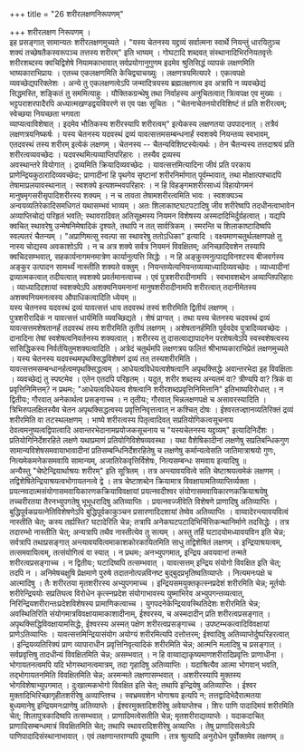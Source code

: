 +++
title = "26 शरीरलक्षणनिरूपणम्"

+++
शरीरलक्षण निरूपणम् ।  
इह प्रसङ्गात् सामान्यतः शरीरलक्षणमुच्यते । "यस्य चेतनस्य यद्द्रव्यं सर्वात्मना स्वार्थे नियन्तुं धारयितुञ्च शक्यं तच्छेषतैकस्वरूपञ्च तत्तस्य शरीरम्" इति भाष्यम् । गोघटादि शब्दवत् संस्थानादिभिरनियतवृत्तेः शरीरशब्दस्य क्वचिद्विशेषे नियामकाभावात् सर्वप्रयोगानुगुणम इदमेव श्रुतिसिद्धं व्यापकं लक्षणमिति भाष्यकाराभिप्रायः । एतच्च एकलक्षणमिति केचिद्व्याचख्युः । लक्षणत्रयमित्यपरे । एकत्वपक्षे व्यवच्छेद्यपरिक्लेशः । अन्ये तु एकलक्षणत्वेऽपि जन्मादित्रयस्य ब्रह्मलक्षणत्व इव अत्रापि न व्यवच्छेद्यं सिद्धमस्ति, शङ्कितं तु सममित्याहुः । यौक्तिकग्रन्थेषु तथा निर्वाहस्य अनुचितत्वात् त्रित्वपक्ष एव मुख्यः । भट्टपराशरपादैरपि अध्यात्मखण्डद्वयविवरणे स एव पक्षः सूचितः । "चेतनाचेतनयोरविशिष्टं तं प्रति शरीरत्वम्; स्वेच्छया नियच्छता भगवता  
व्याप्यत्वाविशेषात् । इदमेव भौतिकस्य शरीरस्यापि शरीरत्वम्" इत्येकस्य लक्षणतया उपपादनात् । तत्रैवं लक्षणत्रयनिष्कर्षः । यस्य चेतनस्य यदवस्थं द्रव्यं यावत्सत्तमसम्बन्धनार्हं स्वशक्ये नियन्तव्य स्वभावम्, एतदवस्थं तस्य शरीरम् इत्येकं लक्षणम् । चेतनस्य -- चैतन्यविशिष्टस्येत्यर्थः । तेन चैतन्यस्य तत्तदाश्रयं प्रति शरीरत्वव्यवच्छेदः । यदवस्थमित्यव्याप्तिपरिहारः । तस्यैव द्रव्यस्य  
अवस्थान्तरे वियोगात् । द्रव्यमिति क्रियादिव्यवच्छेदः । यावत्सत्तमित्यादिना जीवं प्रति परकाय प्राणेन्द्रियकुठारादिव्यवच्छेदः; प्राणादीनां हि पृथगेव सृष्टानां शरीरनिर्माणात् पूर्वम्भावात्, तथा मोक्षात्पश्चादपि तेषामाप्रलयावस्थानात् । स्वशक्ये इत्यशम्भवपरिहारः । न हि विहङ्गमशरीरसाध्यं विहायोगमनं मानुषमृगसरीसृपादिशरीरस्य शक्यम् । न च तावता तेषामशरीरत्वमिति भावः । स्वशक्यञ्च अन्वयव्यतिरेकादिसमधिगतं यथासम्भवं भाव्यम् । अतः शिलाकाष्टघटपटादिषु जीव शरीरेष्वपि तदधीनत्वाभावेन अव्याप्तिचोद्यं परिहृतं भवति; स्थावरादिवत् अतिसूक्ष्मस्य नियमन विशेषस्य अस्मदादिभिर्दुर्ग्रहत्वात् । यद्यपि क्वचित् स्थावरेषु उन्मेषनिमेषादिकं दृश्यते, तथापि न तत् सार्वत्रिकम् । स्मरन्ति च शिलाकाष्टादिष्वपि स्वल्पतरं चैतन्यम् । "अप्राणिमत्सु स्वल्पा सा स्थावरेषु ततोऽधिका" इत्यादि । वक्ष्यमाणचतुर्थलक्षणपक्षे तु नास्य चोद्यस्य अवकाशोऽपि । न च अत्र शक्ये सर्वत्र नियमनं विवक्षितम्; अनिच्छादिवशेन तस्यापि क्वचिदसम्भवात्, सहकार्यनागमनमात्रेण कार्यानुत्पत्ति सिद्धेः । न हि अङ्कुरमनुत्पाद्यविनश्टस्य बीजवर्गस्य अङ्कुर उत्पादन सामर्थ्यं नास्तीति शक्यते वक्तुम् । नियन्तव्येत्यनियन्तव्यव्याध्यादिव्यवच्छेदः । व्याध्यादीनां द्रव्यात्मकत्वात् तदीयत्वात् स्वशक्ये प्रवर्तमानत्वाच्च । एवं पुत्रशरीरादीनामपि । स्वभावशब्देन अव्याप्तिपरिहारः । व्याध्यादिदशायां स्वशक्येऽपि अशक्यनियमनानां मानुषशरीरादीनामपि शरीरत्वात् तदानीमेतस्य अशक्यनियमनत्वस्य औपाधिकत्वादिति ध्येयम् ॥  
यस्य चेतनस्य यदवस्थं द्रव्यं यावत्सत्तं धाय तदवस्थं तस्यं शरीरमिति द्वितीयं लक्षणम् ।  
पुत्रशरीरादिकं न यावत्सत्तं धार्यमिति व्यवच्छिद्यते । शेषं प्राग्वत् । तथा यस्य चेतनस्य चदवस्थं द्रव्यं यावत्सत्तमशेषतानर्हं तदवस्थं तस्य शरीरमिति तृतीयं लक्षणम् । अशेषतानर्हमिति पूर्ववदेव पुत्रादिव्यवच्छेदः । दानादिना तेषां स्वशेषत्वनिवर्तनस्य शक्यत्वात् । शरीरस्य तु दासत्वाद्यापादनेन परशेषत्वेऽपि स्वस्वशेषत्वस्य सांसिद्धिकस्य निर्वर्तयितुमशक्यत्वादिति । अत्रेदं चतुर्थमपि लक्षणत्रय फलितं श्रीभाष्यकाराभिप्रेतं लक्षणमुच्यते । यस्य चेतनस्य यदवस्थमपृथक्सिद्धविशेषणं द्रव्यं तत् तस्यशरीरमिति । यावत्सत्तमसम्बन्धानर्हत्वमपृथक्सिद्धत्वम् । आधेयत्वविधेयत्वशेषत्वानि अपृथक्सिद्धेः अवान्तरभेदा इह विवक्षिताः । व्यवच्छेद्यं तु स्पष्टमेव । एतेन एतदपि परिहृतम् । यदुत, शरीर शब्दस्य अन्यतमं वा? त्रीण्यपि वा? त्रिकं वा प्रवृत्तिनिमित्तम्? न प्रथमः; "आधेयत्वविधेयत्व शेषत्वानि शरीरशब्दप्रवृत्तिनिमित्तानि" इतिभाष्यविरोधात् । न द्वितीयः; गौरवात् अनेकार्थत्व प्रसङ्गाच्च । न तृतीयः; गौरवात् भिन्नलक्षणपक्षे च असावरस्यादिति । त्रिभिरुपलक्षितस्यैव चेतन अपृथक्सिद्धत्वस्य प्रवृत्तिनिवृत्तत्वात् न कश्चित् दोषः । ईश्वरतज्ज्ञानव्यतिरिक्तं द्रव्यं शरीरमिति वा तटस्थलक्षणम् । भाष्ये शरीरत्वस्य पितृत्वादिवत् सप्रतियोगिकत्वसूचनाय देवत्वमनुष्यत्वद्विपात्वादि अवान्तरभेदानामप्रयोजकसूचनाय च "यस्यचेतनस्य यद्द्रव्यम्" इत्यादिनिर्देशः । प्रतियोगिनिर्देशरहिते लक्षणे यथाप्रमाणं प्रतियोगिविशेषव्यवस्था । यथा वैशेषिकादीनां लक्षणेषु सप्रतिबन्धिकगुण सामान्यविशेषसमवायाभावादीनां प्रतिसम्बन्धिनिर्देशरहितेषु च लक्षणेषु कर्मान्यत्वेसति जातिमात्राश्रयो गुणः, नित्यमेकमनेकसमवायि सामान्यम्, अजातिरेकवृत्तिर्विशेषः, नित्यसम्बन्धः समवाय इत्यादिषु ॥  
अन्यैस्तु "चेष्टेन्द्रियार्थाश्रयः शरीरम्" इति सूत्रितम् । तत्र अन्त्यावयवित्वे सति चेष्टाश्रयत्वमेकं लक्षणम् । तद्विशेषितेन्द्रियाश्रयत्वभोगायतनत्वे द्वे । तत्र चेष्टाशब्देन क्रियामात्र विवक्षायामतिव्याप्तिर्व्यक्ता । प्रयत्नवदात्मसंयोगासमवायिकारणकक्रियाविवक्षायां प्रयत्नवदीश्वर संयोगासमवायिकारणकक्रियाश्रयेषु तच्चरीरतया तैरनभ्युपगतेषु भूभूधरादिषु अतिव्याप्तिः । प्रयत्नवज्जीवेति विशेषणे प्राणादिषु अतिव्याप्तिः । बुद्धिपूर्वकप्रयत्नेतिविशेषणेऽपि बुद्धिपूर्वकाकुञ्चन प्रसारणादिदशायां तेष्वेव अतिव्याप्तिः । वाय्वादेरन्त्यावयवित्वं नास्तीति चेत्; कस्य तर्ह्यस्ति? घटादेरिति चेन्न; तत्रापि अनेकघटपटादिभिर्भित्तिकन्थानिर्माणे तदसिद्धेः । तत्र तदारम्भो नास्तीति चेत्; अन्यत्रापि तथैव नास्तीत्येव तु सत्यम् । अस्तु तर्हि घटादयोमध्यावयविन इति चेन्न; सर्वत्रापि तथाप्रसङ्गात् अन्त्यावयवित्वमाकाशकोरकायितमिति साधु तद्विशेषितं लक्षणम् । इन्द्रियाश्रयत्वम्, तत्समवायित्वम्, तत्संयोगित्वं वा स्यात् । न प्रथमः; अनभ्युपगमात्, इन्द्रिय अवयवानां तन्मते शरीरत्वप्रसङ्गाच्च । न द्वितीयः; घटादिष्वपि तत्सम्भवात् । यावत्सत्तम् इन्द्रिय संयोगो विवक्षित इति चेत्; तदपि न । अनिमेषचक्षुषि प्रेक्षमाणे पुरुषे तदातनोत्पन्नविनष्ट बुद्बुदप्रभृतिष्वतिव्याप्तेः । नित्यमनःपक्षे च आत्मादिषु । तैः शरीरतया मृतशरीरस्य अभ्युपगमाच्च । इन्द्रियसमयुक्तकृत्स्नप्रदेशं शरीरमिति चेन्न; मूर्तयोः शरीरेन्द्रिययोः सप्रतिघत्व विरोधेन कृत्स्नप्रदेश संयोगाभावस्य युष्माभिरेव अभ्युपगन्तव्यत्वात्, निरिन्द्रियशरीरान्तःप्रदेशविशेषस्य प्रामाणिकत्वाच्च । युगपदनेकेन्द्रियावस्थितिदेशः शरीरमिति चेन्न; अवस्थितिरिति संयोगमात्रविवक्षायामाकाशादीनाम्, ईश्वरस्य, च अस्मदादीन् प्रति शरीरत्वप्रसङ्गात् । अपृथक्सिद्धिविवक्षायामसिद्धेः, ईश्वरस्य अस्मत् पक्षेण शरीरत्वप्रसङ्गाच्च । उपष्टम्भकत्वादिविवक्षायां प्राणेऽतिव्याप्तिः । यावत्सत्तमिन्द्रियासंयोग अयोग्यं शरीरमित्यपि दत्तोत्तरम्; ईश्वादिषु अतिव्याप्तेर्दुष्परिहरत्वात् । इन्द्रियव्यतिरिक्यं प्राण व्यापाराधीन प्रवृत्तिनिवृत्यादिकं शरीरमिति चेन्न; आत्मनि मलादिषु च प्रसङ्गात् । सर्वप्रवृत्तिषु तादधीन्यं विवक्षितमिति चेन्न; असम्भवात् । न हि वाय्वाद्याकृष्यमाणशरीरादिप्रवृत्तिः प्राणाधीना । भोगायतनत्वमपि यदि भोगस्थानत्वमात्रम्, तदा गृहादिषु अतिव्याप्तिः । यदाश्रित्यैव आत्मा भोगवान् भवति, तद्भोगायतनमिति विवक्षितमिति चेन्न; अस्मन्मते लक्षणासम्भवात् । अशरीरस्यापि मुक्तस्य भोगविशेषाभ्युपगमात् । दुःखात्मकभोगो विवक्षित इति चेत्; तथापि इन्द्रियेषु अतिव्याप्तिः । ईश्वर मुक्तादिभिरिच्छागृहीतशरीरेषु अव्याप्तिश्च । स्वभ्रमवशेन भोगाश्रय इत्यपि न; तत्तद्वादिभेदैरात्मतया  
बुध्यमानेषु इन्द्रियमनःप्राणेषु अतिव्याप्तेः । ईश्वरमुक्तादिशरीरेषु अवेयाप्तेश्च । शिरः पाणि पादादिमयं शरीरमिति चेत्; शिलापुत्रकादिष्वपि तत्सम्भवात् । प्राणादिमत्वेसतीति चेन्न; मृतशरीराद्यव्याप्तेः । यदाकदाचित् प्राणादिसम्बन्धमात्रं विवक्षितमिति चेत्; तथापि स्थावरादिशरीरेषु अव्याप्तिः । तेषु प्राणादिसत्वेऽपि पाणिपादादिसंस्थानाभावात् । एवं लक्षणान्तराण्यपि दूष्याणि । तत्र श्रुत्यादि अनुरोधेन पूर्वोक्तमेव लक्षणम् ॥